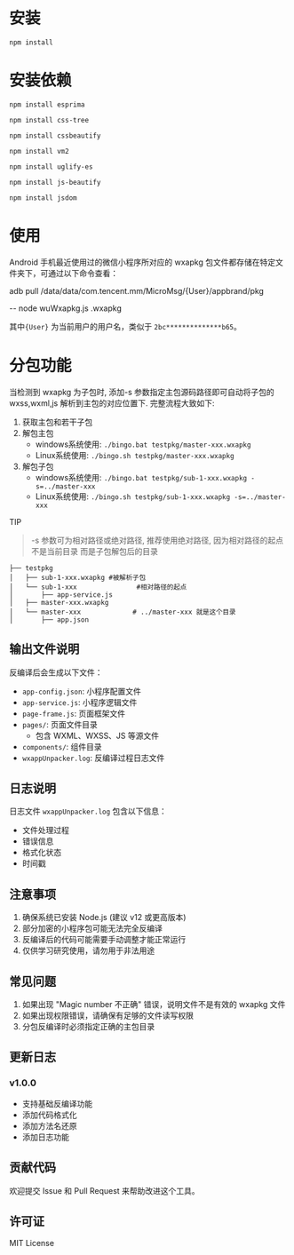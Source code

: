 # 安装
```
npm install
```

# 安装依赖
```
npm install esprima
    
npm install css-tree
    
npm install cssbeautify
    
npm install vm2
    
npm install uglify-es
    
npm install js-beautify

npm install jsdom
```
# 使用

Android 手机最近使用过的微信小程序所对应的 wxapkg 包文件都存储在特定文件夹下，可通过以下命令查看：

adb pull /data/data/com.tencent.mm/MicroMsg/{User}/appbrand/pkg


--
node wuWxapkg.js  .wxapkg

其中`{User}` 为当前用户的用户名，类似于 `2bc**************b65`。





# 分包功能

当检测到 wxapkg 为子包时, 添加-s 参数指定主包源码路径即可自动将子包的 wxss,wxml,js 解析到主包的对应位置下. 完整流程大致如下: 
1. 获取主包和若干子包
2. 解包主包  
    - windows系统使用: `./bingo.bat testpkg/master-xxx.wxapkg`
    - Linux系统使用: `./bingo.sh testpkg/master-xxx.wxapkg`
3. 解包子包  
    - windows系统使用: `./bingo.bat testpkg/sub-1-xxx.wxapkg -s=../master-xxx`
    - Linux系统使用:  `./bingo.sh testpkg/sub-1-xxx.wxapkg -s=../master-xxx`


TIP
> -s 参数可为相对路径或绝对路径, 推荐使用绝对路径, 因为相对路径的起点不是当前目录 而是子包解包后的目录

```
├── testpkg
│   ├── sub-1-xxx.wxapkg #被解析子包
│   └── sub-1-xxx               #相对路径的起点
│       ├── app-service.js
│   ├── master-xxx.wxapkg
│   └── master-xxx             # ../master-xxx 就是这个目录
│       ├── app.json
```

## 输出文件说明

反编译后会生成以下文件：

- `app-config.json`: 小程序配置文件
- `app-service.js`: 小程序逻辑文件
- `page-frame.js`: 页面框架文件
- `pages/`: 页面文件目录
  - 包含 WXML、WXSS、JS 等源文件
- `components/`: 组件目录
- `wxappUnpacker.log`: 反编译过程日志文件

## 日志说明

日志文件 `wxappUnpacker.log` 包含以下信息：
- 文件处理过程
- 错误信息
- 格式化状态
- 时间戳

## 注意事项

1. 确保系统已安装 Node.js (建议 v12 或更高版本)
2. 部分加密的小程序包可能无法完全反编译
3. 反编译后的代码可能需要手动调整才能正常运行
4. 仅供学习研究使用，请勿用于非法用途

## 常见问题

1. 如果出现 "Magic number 不正确" 错误，说明文件不是有效的 wxapkg 文件
2. 如果出现权限错误，请确保有足够的文件读写权限
3. 分包反编译时必须指定正确的主包目录

## 更新日志

### v1.0.0
- 支持基础反编译功能
- 添加代码格式化
- 添加方法名还原
- 添加日志功能

## 贡献代码

欢迎提交 Issue 和 Pull Request 来帮助改进这个工具。

## 许可证

MIT License

